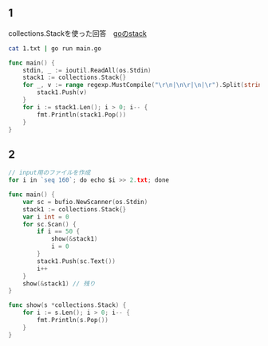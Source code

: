 ## 1 
collections.Stackを使った回答　[goのstack](https://pkg.go.dev/github.com/golang-collections/collections/stack#New)
```sh
cat 1.txt | go run main.go
```
```go
func main() {
	stdin, _ := ioutil.ReadAll(os.Stdin)
	stack1 := collections.Stack{}
	for _, v := range regexp.MustCompile("\r\n|\n\r|\n|\r").Split(string(stdin), -1) {
		stack1.Push(v)
	}
	for i := stack1.Len(); i > 0; i-- {
		fmt.Println(stack1.Pop())
	}
}
```
## 2
```go
// input用のファイルを作成
for i in `seq 160`; do echo $i >> 2.txt; done

func main() {
	var sc = bufio.NewScanner(os.Stdin)
	stack1 := collections.Stack{}
	var i int = 0
	for sc.Scan() {
		if i == 50 {
			show(&stack1)
			i = 0
		}
		stack1.Push(sc.Text())
		i++
	}
	show(&stack1) // 残り
}

func show(s *collections.Stack) {
	for i := s.Len(); i > 0; i-- {
		fmt.Println(s.Pop())
	}
}
```